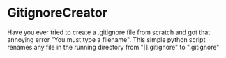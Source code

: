 # GitignoreCreator
Have you ever tried to create a .gitignore file from scratch and got that annoying error "You must type a filename". This simple python script renames any file in the running directory from "[].gitignore" to ".gitignore"
